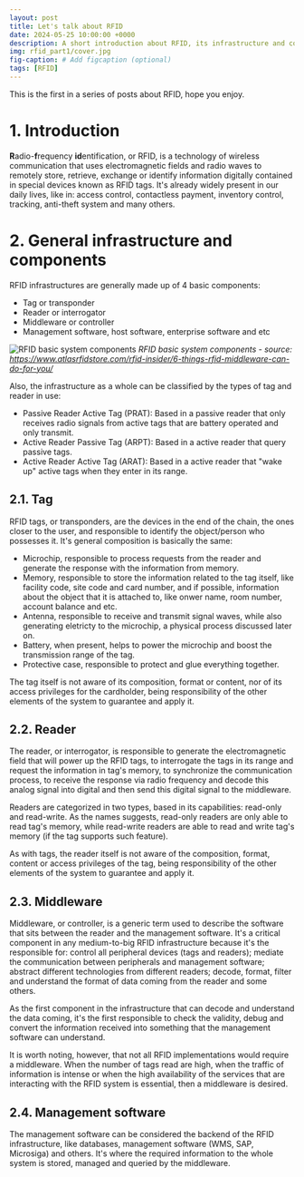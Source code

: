 ```yaml
---
layout: post
title: Let's talk about RFID
date: 2024-05-25 10:00:00 +0000
description: A short introduction about RFID, its infrastructure and components
img: rfid_part1/cover.jpg
fig-caption: # Add figcaption (optional)
tags: [RFID]
---
```


This is the first in a series of posts about RFID, hope you enjoy.

# 1. Introduction

**R**adio-**f**requency **id**entification, or RFID, is a technology of wireless communication that uses electromagnetic fields and radio waves to remotely store, retrieve, exchange or identify information digitally contained in special devices known as RFID tags. It's already widely present in our daily lives, like in: access control, contactless payment, inventory control, tracking, anti-theft system and many others.

# 2. General infrastructure and components

RFID infrastructures are generally made up of 4 basic components:
* Tag or transponder
* Reader or interrogator
* Middleware or controller
* Management software, host software, enterprise software and etc

<!-- ![RFID basic system components](rfid_part1/basic_system_components.jpg) -->
![RFID basic system components]({{site.baseurl}}/assets/img/rfid_part1/basic_system_components.jpg)
*RFID basic system components - source: https://www.atlasrfidstore.com/rfid-insider/6-things-rfid-middleware-can-do-for-you/*

Also, the infrastructure as a whole can be classified by the types of tag and reader in use:
* Passive Reader Active Tag (PRAT): Based in a passive reader that only receives radio signals from active tags that are battery operated and only transmit.
* Active Reader Passive Tag (ARPT): Based in a active reader that query passive tags.
* Active Reader Active Tag (ARAT): Based in a active reader that "wake up" active tags when they enter in its range.

## 2.1. Tag

RFID tags, or transponders, are the devices in the end of the chain, the ones closer to the user, and responsible to identify the object/person who possesses it. It's general composition is basically the same:

* Microchip, responsible to process requests from the reader and generate the response with the information from memory.  
* Memory, responsible to store the information related to the tag itself, like facility code, site code and card number, and if possible, information about the object that it is attached to, like onwer name, room number, account balance and etc.
* Antenna, responsible to receive and transmit signal waves, while also generating eletricty to the microchip, a physical process discussed later on.
* Battery, when present, helps to power the microchip and boost the transmission range of the tag.
* Protective case, responsible to protect and glue everything together.

The tag itself is not aware of its composition, format or content, nor of its access privileges for the cardholder, being responsibility of the other elements of the system to guarantee and apply it.

## 2.2. Reader

The reader, or interrogator, is responsible to generate the electromagnetic field that will power up the RFID tags, to interrogate the tags in its range and request the information in tag's memory, to synchronize the communication process, to receive the response via radio frequency and decode this analog signal into digital and then send this digital signal to the middleware.  
<!-- Reader's antenna is the component that produces the electromagnetic field needed and to generate and receive radio wave signals. -->

Readers are categorized in two types, based in its capabilities: read-only and read-write. As the names suggests, read-only readers are only able to read tag's memory, while read-write readers are able to read and write tag's memory (if the tag supports such feature).

As with tags, the reader itself is not aware of the composition, format, content or access privileges of the tag, being responsibility of the other elements of the system to guarantee and apply it.

## 2.3. Middleware

Middleware, or controller, is a generic term used to describe the software that sits between the reader and the management software. It's a critical component in any medium-to-big RFID infrastructure because it's the responsible for: control all peripheral devices (tags and readers); mediate the communication between peripherals and management software; abstract different technologies from different readers; decode, format, filter and understand the format of data coming from the reader and some others.

As the first component in the infrastructure that can decode and understand the data coming, it's the first responsible to check the validity, debug and convert the information received into something that the management software can understand.

It is worth noting, however, that not all RFID implementations would require a middleware. When the number of tags read are high, when the traffic of information is intense or when the high availability of the services that are interacting with the RFID system is essential, then a middleware is desired.

## 2.4. Management software

The management software can be considered the backend of the RFID infrastructure, like databases, management software (WMS, SAP, Microsiga) and others. It's where the required information to the whole system is stored, managed and queried by the middleware.

